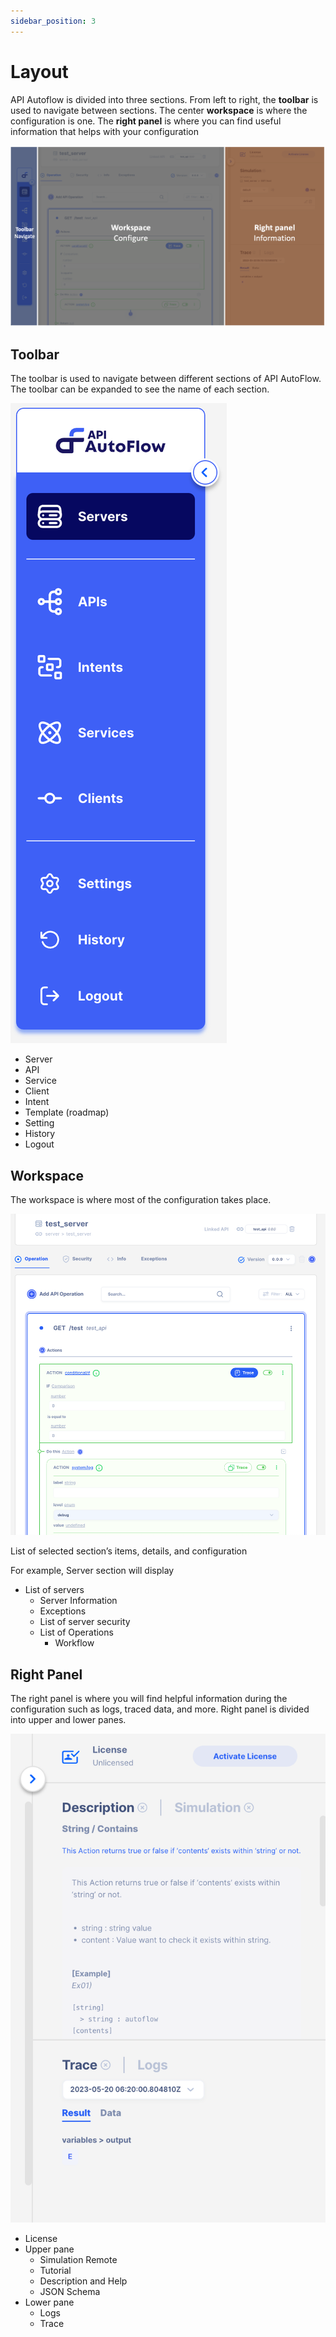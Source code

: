 ```yaml
---
sidebar_position: 3
---
```

# Layout

API Autoflow is divided into three sections. From left to right, the **toolbar** is used to navigate between sections.  The center **workspace** is where the configuration is one.  The **right panel** is where you can find useful information that helps with your configuration 

![Untitled](Untitled.png)

## Toolbar

The toolbar is used to navigate between different sections of API AutoFlow.  The toolbar can be expanded to see the name of each section.

![Untitled](Untitled%201.png)

- Server
- API
- Service
- Client
- Intent
- Template (roadmap)
- Setting
- History
- Logout

## Workspace

The workspace is where most of the configuration takes place.  

![Untitled](Untitled%202.png)

List of selected section’s items, details, and configuration

For example, Server section will display

- List of servers
    - Server Information
    - Exceptions
    - List of server security
    - List of Operations
        - Workflow

## Right Panel

The right panel is where you will find helpful information during the configuration such as logs, traced data, and more.  Right panel is divided into upper and lower panes. 

![Untitled](Untitled%203.png)

- License
- Upper pane
    - Simulation Remote
    - Tutorial
    - Description and Help
    - JSON Schema
- Lower pane
    - Logs
    - Trace